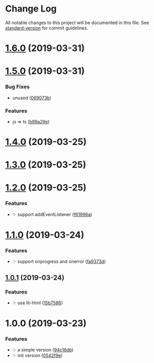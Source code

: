 # Change Log

All notable changes to this project will be documented in this file. See [standard-version](https://github.com/conventional-changelog/standard-version) for commit guidelines.

# [1.6.0](https://github.com/huruji/assets-preloader/compare/v1.5.0...v1.6.0) (2019-03-31)



# [1.5.0](https://github.com/huruji/assets-preloader/compare/v1.4.0...v1.5.0) (2019-03-31)


### Bug Fixes

* unused ([069073b](https://github.com/huruji/assets-preloader/commit/069073b))


### Features

* js => ts ([b99a29e](https://github.com/huruji/assets-preloader/commit/b99a29e))



# [1.4.0](https://github.com/huruji/assets-preloader/compare/v1.3.0...v1.4.0) (2019-03-25)



# [1.3.0](https://github.com/huruji/assets-preloader/compare/v1.2.0...v1.3.0) (2019-03-25)



# [1.2.0](https://github.com/huruji/assets-preloader/compare/v1.1.0...v1.2.0) (2019-03-25)


### Features

* :sparkles: support addEventListener ([f61996a](https://github.com/huruji/assets-preloader/commit/f61996a))



# [1.1.0](https://github.com/huruji/assets-preloader/compare/v1.0.1...v1.1.0) (2019-03-24)


### Features

* :sparkles: support onprogress and onerror ([fa9373d](https://github.com/huruji/assets-preloader/commit/fa9373d))



## [1.0.1](https://github.com/huruji/assets-preloader/compare/v1.0.0...v1.0.1) (2019-03-24)


### Features

* :sparkles: use lit-html ([15b7586](https://github.com/huruji/assets-preloader/commit/15b7586))



# 1.0.0 (2019-03-23)


### Features

* :sparkles: a simple version ([94c16db](https://github.com/huruji/assets-preloader/commit/94c16db))
* :sparkles: init version ([0542f9e](https://github.com/huruji/assets-preloader/commit/0542f9e))
